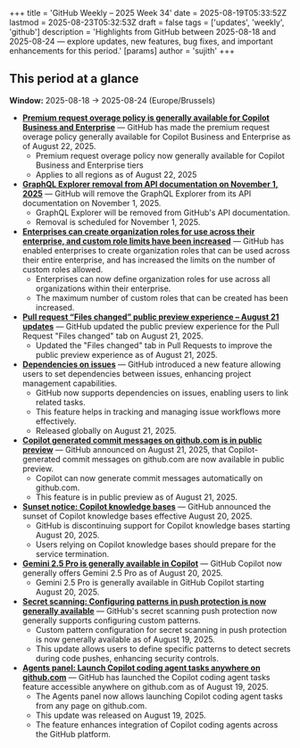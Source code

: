 +++
title = 'GitHub Weekly – 2025 Week 34'
date = 2025-08-19T05:33:52Z
lastmod = 2025-08-23T05:32:53Z
draft = false
tags = ['updates', 'weekly', 'github']
description = 'Highlights from GitHub between 2025-08-18 and 2025-08-24 — explore updates, new features, bug fixes, and important enhancements for this period.'
[params]
    author = 'sujith'
+++
## This period at a glance

**Window:** 2025-08-18 → 2025-08-24 (Europe/Brussels)

- **[Premium request overage policy is generally available for Copilot Business and Enterprise](https://github.blog/changelog/2025-08-22-premium-request-overage-policy-is-generally-available-for-copilot-business-and-enterprise)** — GitHub has made the premium request overage policy generally available for Copilot Business and Enterprise as of August 22, 2025.
  - Premium request overage policy now generally available for Copilot Business and Enterprise tiers
  - Applies to all regions as of August 22, 2025
- **[GraphQL Explorer removal from API documentation on November 1, 2025](https://github.blog/changelog/2025-08-21-graphql-explorer-removal-from-api-documentation-on-november-1-2025)** — GitHub will remove the GraphQL Explorer from its API documentation on November 1, 2025.
  - GraphQL Explorer will be removed from GitHub's API documentation.
  - Removal is scheduled for November 1, 2025.
- **[Enterprises can create organization roles for use across their enterprise, and custom role limits have been increased](https://github.blog/changelog/2025-08-21-enterprises-can-create-organization-roles-for-use-across-their-enterprise-and-custom-role-limits-have-been-increased)** — GitHub has enabled enterprises to create organization roles that can be used across their entire enterprise, and has increased the limits on the number of custom roles allowed.
  - Enterprises can now define organization roles for use across all organizations within their enterprise.
  - The maximum number of custom roles that can be created has been increased.
- **[Pull request “Files changed” public preview experience – August 21 updates](https://github.blog/changelog/2025-08-21-pull-request-files-changed-public-preview-experience-august-21-updates)** — GitHub updated the public preview experience for the Pull Request "Files changed" tab on August 21, 2025.
  - Updated the "Files changed" tab in Pull Requests to improve the public preview experience as of August 21, 2025.
- **[Dependencies on issues](https://github.blog/changelog/2025-08-21-dependencies-on-issues)** — GitHub introduced a new feature allowing users to set dependencies between issues, enhancing project management capabilities.
  - GitHub now supports dependencies on issues, enabling users to link related tasks.
  - This feature helps in tracking and managing issue workflows more effectively.
  - Released globally on August 21, 2025.
- **[Copilot generated commit messages on github.com is in public preview](https://github.blog/changelog/2025-08-21-copilot-generated-commit-messages-on-github-com-is-in-public-preview)** — GitHub announced on August 21, 2025, that Copilot-generated commit messages on github.com are now available in public preview.
  - Copilot can now generate commit messages automatically on github.com.
  - This feature is in public preview as of August 21, 2025.
- **[Sunset notice: Copilot knowledge bases](https://github.blog/changelog/2025-08-20-sunset-notice-copilot-knowledge-bases)** — GitHub announced the sunset of Copilot knowledge bases effective August 20, 2025.
  - GitHub is discontinuing support for Copilot knowledge bases starting August 20, 2025.
  - Users relying on Copilot knowledge bases should prepare for the service termination.
- **[Gemini 2.5 Pro is generally available in Copilot](https://github.blog/changelog/2025-08-19-gemini-2-5-pro-is-generally-available-in-copilot)** — GitHub Copilot now generally offers Gemini 2.5 Pro as of August 20, 2025.
  - Gemini 2.5 Pro is generally available in GitHub Copilot starting August 20, 2025.
- **[Secret scanning: Configuring patterns in push protection is now generally available](https://github.blog/changelog/2025-08-19-secret-scanning-configuring-patterns-in-push-protection-is-now-generally-available)** — GitHub's secret scanning push protection now generally supports configuring custom patterns.
  - Custom pattern configuration for secret scanning in push protection is now generally available as of August 19, 2025.
  - This update allows users to define specific patterns to detect secrets during code pushes, enhancing security controls.
- **[Agents panel: Launch Copilot coding agent tasks anywhere on github.com](https://github.blog/changelog/2025-08-19-agents-panel-launch-copilot-coding-agent-tasks-anywhere-on-github-com)** — GitHub has launched the Copilot coding agent tasks feature accessible anywhere on github.com as of August 19, 2025.
  - The Agents panel now allows launching Copilot coding agent tasks from any page on github.com.
  - This update was released on August 19, 2025.
  - The feature enhances integration of Copilot coding agents across the GitHub platform.

